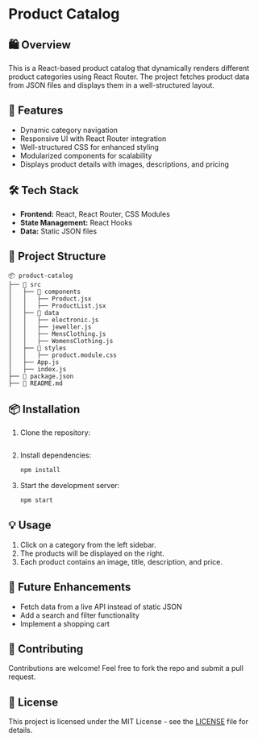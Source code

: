 # Product Catalog

## 🛍️ Overview
This is a React-based product catalog that dynamically renders different product categories using React Router. The project fetches product data from JSON files and displays them in a well-structured layout.

## 🚀 Features
- Dynamic category navigation
- Responsive UI with React Router integration
- Well-structured CSS for enhanced styling
- Modularized components for scalability
- Displays product details with images, descriptions, and pricing

## 🛠️ Tech Stack
- **Frontend:** React, React Router, CSS Modules
- **State Management:** React Hooks
- **Data:** Static JSON files

## 📂 Project Structure
```
📦 product-catalog
├── 📂 src
│   ├── 📂 components
│   │   ├── Product.jsx
│   │   ├── ProductList.jsx
│   ├── 📂 data
│   │   ├── electronic.js
│   │   ├── jeweller.js
│   │   ├── MensClothing.js
│   │   ├── WomensClothing.js
│   ├── 📂 styles
│   │   ├── product.module.css
│   ├── App.js
│   ├── index.js
├── 📜 package.json
├── 📜 README.md
```

## 📦 Installation
1. Clone the repository:
   ```sh

   ```
2. Install dependencies:
   ```sh
   npm install
   ```
3. Start the development server:
   ```sh
   npm start
   ```


## 💡 Usage
1. Click on a category from the left sidebar.
2. The products will be displayed on the right.
3. Each product contains an image, title, description, and price.

## 📝 Future Enhancements
- Fetch data from a live API instead of static JSON
- Add a search and filter functionality
- Implement a shopping cart

## 🤝 Contributing
Contributions are welcome! Feel free to fork the repo and submit a pull request.

## 📄 License
This project is licensed under the MIT License - see the [LICENSE](LICENSE) file for details.



